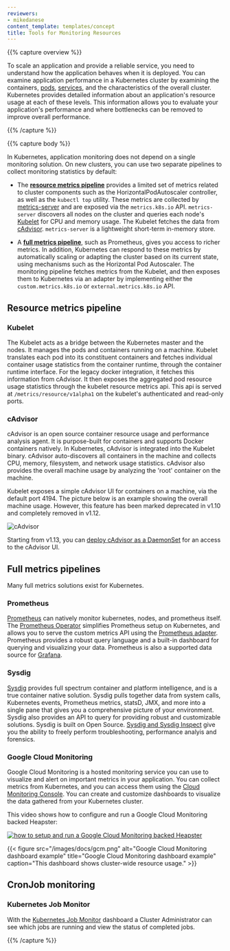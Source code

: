 ```yaml
---
reviewers:
- mikedanese
content_template: templates/concept
title: Tools for Monitoring Resources
---
```


{{% capture overview %}}

To scale an application and provide a reliable service, you need to
understand how the application behaves when it is deployed. You can examine
application performance in a Kubernetes cluster by examining the containers,
[pods](/docs/user-guide/pods), [services](/docs/user-guide/services), and
the characteristics of the overall cluster. Kubernetes provides detailed
information about an application's resource usage at each of these levels.
This information allows you to evaluate your application's performance and
where bottlenecks can be removed to improve overall performance.

{{% /capture %}}

{{% capture body %}}

In Kubernetes, application monitoring does not depend on a single monitoring
solution. On new clusters, you can use two separate pipelines to collect
monitoring statistics by default:

- The [**resource metrics pipeline**](#resource-metrics-pipeline) provides a limited set of metrics related
  to cluster components such as the HorizontalPodAutoscaler controller, as well
  as the `kubectl top` utility. These metrics are collected by
  [metrics-server](https://github.com/kubernetes-incubator/metrics-server)
  and are exposed via the `metrics.k8s.io` API. `metrics-server` discovers
  all nodes on the cluster and queries each node's [Kubelet](/docs/admin/kubelet)
  for CPU and memory usage. The Kubelet fetches the data from
  [cAdvisor](https://github.com/google/cadvisor). `metrics-server` is a
  lightweight short-term in-memory store.
  
- A [**full metrics pipeline**](#full-metrics-pipelines), such as Prometheus, gives you access to richer
  metrics. In addition, Kubernetes can respond to these metrics by automatically
  scaling or adapting the cluster based on its current state, using mechanisms
  such as the Horizontal Pod Autoscaler. The monitoring pipeline fetches
  metrics from the Kubelet, and then exposes them to Kubernetes via an adapter
  by implementing either the `custom.metrics.k8s.io` or
  `external.metrics.k8s.io` API.

## Resource metrics pipeline

### Kubelet

The Kubelet acts as a bridge between the Kubernetes master and the nodes. It manages the pods and containers running on a machine. Kubelet translates each pod into its constituent containers and fetches individual container usage statistics from the container runtime, through the container runtime interface. For the legacy docker integration, it fetches this information from cAdvisor.  It then exposes the aggregated pod resource usage statistics through the kubelet resource metrics api.  This api is served at `/metrics/resource/v1alpha1` on the kubelet's authenticated and read-only ports.

### cAdvisor

cAdvisor is an open source container resource usage and performance analysis agent. It is purpose-built for containers and supports Docker containers natively. In Kubernetes, cAdvisor is integrated into the Kubelet binary. cAdvisor auto-discovers all containers in the machine and collects CPU, memory, filesystem, and network usage statistics. cAdvisor also provides the overall machine usage by analyzing the 'root' container on the machine.

Kubelet exposes a simple cAdvisor UI for containers on a machine, via the default port 4194.
The picture below is an example showing the overall machine usage. However, this feature has been marked
deprecated in v1.10 and completely removed in v1.12.

![cAdvisor](/images/docs/cadvisor.png)

Starting from v1.13, you can [deploy cAdvisor as a DaemonSet](https://github.com/google/cadvisor/tree/master/deploy/kubernetes) for an access to the cAdvisor UI.

## Full metrics pipelines

Many full metrics solutions exist for Kubernetes.

### Prometheus

[Prometheus](https://prometheus.io) can natively monitor kubernetes, nodes, and prometheus itself.
The [Prometheus Operator](https://coreos.com/operators/prometheus/docs/latest/)
simplifies Prometheus setup on Kubernetes, and allows you to serve the
custom metrics API using the
[Prometheus adapter](https://github.com/directxman12/k8s-prometheus-adapter).
Prometheus provides a robust query language and a built-in dashboard for
querying and visualizing your data. Prometheus is also a supported
data source for [Grafana](https://prometheus.io/docs/visualization/grafana/).

### Sysdig
[Sysdig](http://sysdig.com) provides full spectrum container and platform intelligence, and is a
true container native solution. Sysdig pulls together data from system calls, Kubernetes events,
Prometheus metrics, statsD, JMX, and more into a single pane that gives you a comprehensive picture 
of your environment. Sysdig also provides an API to query for providing robust and customizable 
solutions. Sysdig is built on Open Source. [Sysdig and Sysdig Inspect](https://sysdig.com/opensource/inspect/) give you the 
ability to freely perform troubleshooting, performance analyis and forensics. 

### Google Cloud Monitoring

Google Cloud Monitoring is a hosted monitoring service you can use to
visualize and alert on important metrics in your application. You can collect
metrics from Kubernetes, and you can access them
using the [Cloud Monitoring Console](https://app.google.stackdriver.com/).
You can create and customize dashboards to visualize the data gathered
from your Kubernetes cluster.

This video shows how to configure and run a Google Cloud Monitoring backed Heapster:

[![how to setup and run a Google Cloud Monitoring backed Heapster](https://img.youtube.com/vi/xSMNR2fcoLs/0.jpg)](https://www.youtube.com/watch?v=xSMNR2fcoLs)


{{< figure src="/images/docs/gcm.png" alt="Google Cloud Monitoring dashboard example" title="Google Cloud Monitoring dashboard example" caption="This dashboard shows cluster-wide resource usage." >}}

## CronJob monitoring

### Kubernetes Job Monitor

With the [Kubernetes Job Monitor](https://github.com/pietervogelaar/kubernetes-job-monitor) dashboard a Cluster Administrator can see which jobs are running and view the status of completed jobs.



{{% /capture %}}
